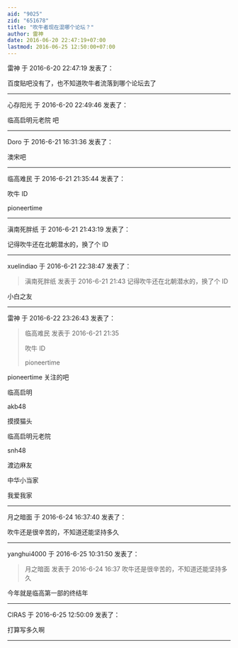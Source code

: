 ```yaml
---
aid: "9025"
zid: "651678"
title: "吹牛者现在混哪个论坛？"
author: 雷神
date: 2016-06-20 22:47:19+07:00
lastmod: 2016-06-25 12:50:00+07:00
---
```


雷神 于 2016-6-20 22:47:19 发表了：

百度贴吧没有了，也不知道吹牛者流落到哪个论坛去了

---

心存阳光 于 2016-6-20 22:49:46 发表了：

临高启明元老院 吧

---

Doro 于 2016-6-21 16:31:36 发表了：

澳宋吧

---

临高难民 于 2016-6-21 21:35:44 发表了：

吹牛 ID

pioneertime

---

滇南死胖纸 于 2016-6-21 21:43:19 发表了：

记得吹牛还在北朝潜水的，换了个 ID

---

xuelindiao 于 2016-6-21 22:38:47 发表了：

> 滇南死胖纸 发表于 2016-6-21 21:43 记得吹牛还在北朝潜水的，换了个 ID

小白之友

---

雷神 于 2016-6-22 23:26:43 发表了：

> 临高难民 发表于 2016-6-21 21:35
>
> 吹牛 ID
>
> pioneertime

pioneertime 关注的吧

临高启明

akb48

摸摸猫头

临高启明元老院

snh48

渡边麻友

中华小当家

我爱我家

---

月之暗面 于 2016-6-24 16:37:40 发表了：

吹牛还是很辛苦的，不知道还能坚持多久

---

yanghui4000 于 2016-6-25 10:31:50 发表了：

> 月之暗面 发表于 2016-6-24 16:37 吹牛还是很辛苦的，不知道还能坚持多久

今年就是临高第一部的终结年

---

CIRAS 于 2016-6-25 12:50:09 发表了：

打算写多久啊

---
